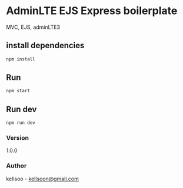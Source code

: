 # AdminLTE EJS Express boilerplate

MVC, EJS, adminLTE3

## install dependencies

```bash
npm install
```

## Run

```bash
npm start
```

## Run dev

```bash
npm run dev
```

### Version

1.0.0

### Author

kellsoo - kellsoon@gmail.com
